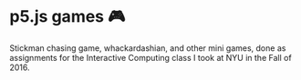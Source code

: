 # p5.js games 🎮
Stickman chasing game, whackardashian, and other mini games, done as assignments for the Interactive Computing class I took at NYU in the Fall of 2016.
